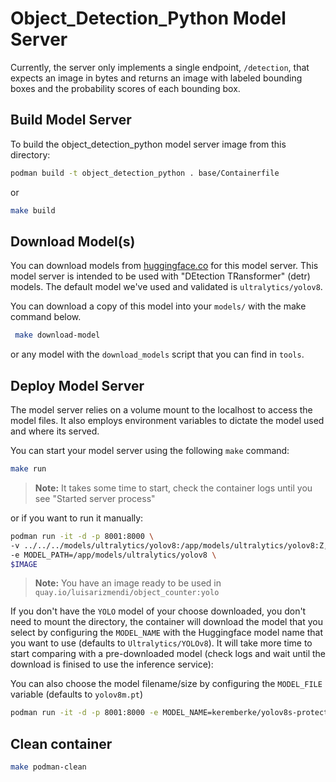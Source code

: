 # Object_Detection_Python Model Server

Currently, the server only implements a single endpoint, `/detection`, that expects an image in bytes and returns an image with labeled bounding boxes and the probability scores of each bounding box. 

## Build Model Server

To build the object_detection_python model server image from this directory:

```bash
podman build -t object_detection_python . base/Containerfile
```
or
```bash
make build
```

## Download Model(s)

You can download models from [huggingface.co](https://huggingface.co/) for this model server. This model server is intended to be used with "DEtection TRansformer" (detr) models. The default model we've used and validated is `ultralytics/yolov8`.

You can download a copy of this model into your `models/` with the make command below. 

```bash
 make download-model
```
or any model with the `download_models` script that you can find in `tools`.

## Deploy Model Server

The model server relies on a volume mount to the localhost to access the model files. It also employs environment variables to dictate the model used and where its served. 

You can start your model server using the following `make` command:

```bash
make run
```

> **Note:**
> It takes some time to start, check the container logs until you see "Started server process"


or if you want to run it manually:

```bash
podman run -it -d -p 8001:8000 \
-v ../../../models/ultralytics/yolov8:/app/models/ultralytics/yolov8:Z,ro \
-e MODEL_PATH=/app/models/ultralytics/yolov8 \
$IMAGE
```

> **Note:**
> You have an image ready to be used in `quay.io/luisarizmendi/object_counter:yolo`


If you don't have the `YOLO` model of your choose downloaded, you don't need to mount the directory, the container will download the model that you select by configuring the `MODEL_NAME` with the Huggingface model name that you want to use (defaults to `Ultralytics/YOLOv8`). It will take more time to start comparing with a pre-downloaded model (check logs and wait until the download is finised to use the inference service):

You can also choose the model filename/size by configuring the `MODEL_FILE` variable (defaults to `yolov8m.pt`)

```bash
podman run -it -d -p 8001:8000 -e MODEL_NAME=keremberke/yolov8s-protective-equipment-detection  -e MODEL_FILE=best.pt  $IMAGE
```

## Clean container

```bash
make podman-clean
```